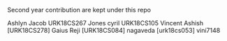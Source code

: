 Second year contribution are kept under this repo

Ashlyn Jacob URK18CS267
Jones cyril  URK18CS105
Vincent Ashish [URK18CS278]
Gaius Reji [URK18CS084]
nagaveda [urk18cs053]
vini7148
